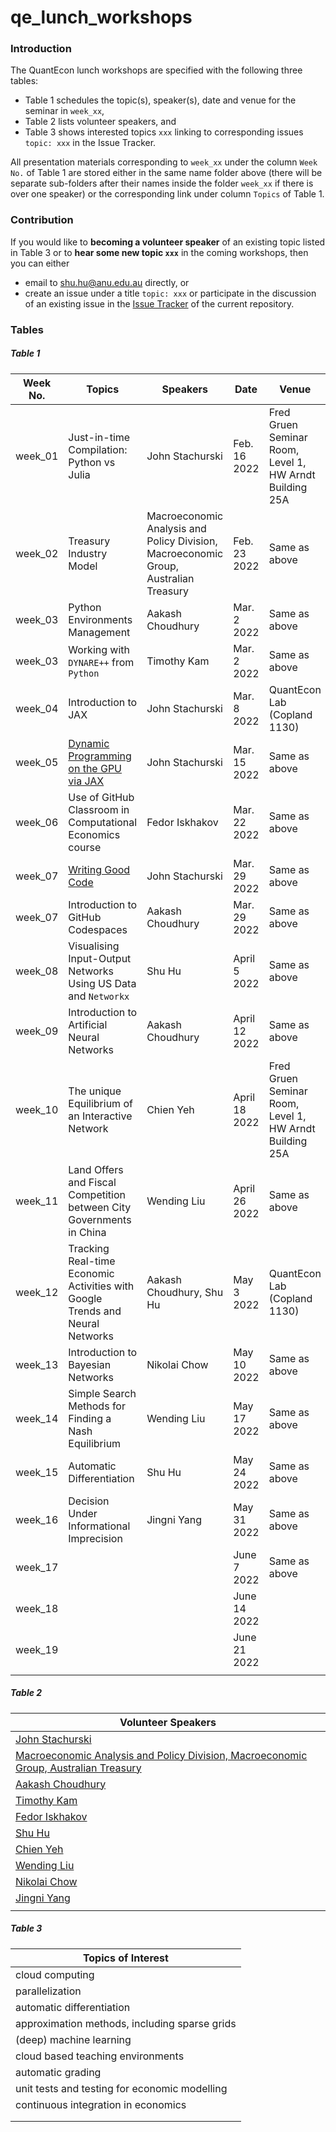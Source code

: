 # qe_lunch_workshops

### Introduction

The QuantEcon lunch workshops are specified with the following three tables:

- Table 1 schedules the topic(s), speaker(s), date and venue for the seminar in ``week_xx``,
- Table 2 lists volunteer speakers, and
- Table 3 shows interested topics ``xxx`` linking to corresponding issues ``topic: xxx`` in the Issue Tracker.

All presentation materials corresponding to ``week_xx`` under the column ``Week No.`` of Table 1 are stored either in the same name folder above (there will be separate sub-folders after their names inside the folder ``week_xx`` if there is over one speaker) or the corresponding link under column ``Topics`` of Table 1.

### Contribution

If you would like to **becoming a volunteer speaker** of an existing topic listed in Table 3 or to **hear some new topic ``xxx``** in the coming workshops, then you can either

- email to [shu.hu@anu.edu.au](mailto:shu.hu@anu.edu.au) directly, or
- create an issue under a title ``topic: xxx`` or participate in the discussion of an existing issue in the [Issue Tracker](https://github.com/QuantEcon/qe_lunch_workshops/issues) of the current repository.

### Tables

##### Table 1

| Week No. | Topics                                                       | Speakers                                                     | Date          | Venue                                                   |
| -------- | ------------------------------------------------------------ | ------------------------------------------------------------ | ------------- | ------------------------------------------------------- |
| week_01  | Just-in-time Compilation: Python vs Julia                    | John Stachurski                                              | Feb. 16 2022  | Fred Gruen Seminar Room, Level 1, HW Arndt Building 25A |
| week_02  | Treasury Industry Model                                      | Macroeconomic Analysis and  Policy Division, Macroeconomic Group, Australian Treasury | Feb. 23 2022  | Same as above                                           |
| week_03  | Python Environments Management                               | Aakash Choudhury                                             | Mar. 2 2022   | Same as above                                           |
| week_03  | Working with ``DYNARE++`` from ``Python``                    | Timothy Kam                                                  | Mar. 2 2022   | Same as above                                           |
| week_04  | Introduction to JAX                                          | John Stachurski                                              | Mar. 8 2022   | QuantEcon Lab (Copland 1130)                            |
| week_05  | [Dynamic Programming on the GPU via JAX](https://aus01.safelinks.protection.outlook.com/?url=https%3A%2F%2Fnotes.quantecon.org%2Fsubmission%2F622ed4daf57192000f918c61&data=04%7C01%7CShu.Hu%40anu.edu.au%7C86e36bd0ab6744b3f7fc08da063c9a7a%7Ce37d725cab5c46249ae5f0533e486437%7C0%7C0%7C637829154606362689%7CUnknown%7CTWFpbGZsb3d8eyJWIjoiMC4wLjAwMDAiLCJQIjoiV2luMzIiLCJBTiI6Ik1haWwiLCJXVCI6Mn0%3D%7C3000&sdata=SmUULR2MVg15iV0Wgx4xxyv8thVrOgDYgL7JsIhxSM4%3D&reserved=0) | John Stachurski                                              | Mar. 15 2022  | Same as above                                           |
| week_06  | Use of GitHub Classroom in Computational Economics course    | Fedor Iskhakov                                               | Mar. 22 2022  | Same as above                                           |
| week_07  | [Writing Good Code](https://python-programming.quantecon.org/writing_good_code.html) | John Stachurski                                              | Mar. 29 2022  | Same as above                                           |
| week_07  | Introduction to GitHub Codespaces                            | Aakash Choudhury                                             | Mar. 29 2022  | Same as above                                           |
| week_08  | Visualising Input-Output Networks Using US Data and ``Networkx`` | Shu Hu                                                       | April 5 2022  | Same as above                                           |
| week_09  | Introduction to Artificial Neural Networks                   | Aakash Choudhury                                             | April 12 2022 | Same as above                                           |
| week_10  | The unique Equilibrium of an Interactive Network             | Chien Yeh                                                    | April 18 2022 | Fred Gruen Seminar Room, Level 1, HW Arndt Building 25A |
| week_11  | Land Offers and Fiscal Competition between City Governments in China | Wending Liu                                                  | April 26 2022 | Same as above                                           |
| week_12  | Tracking Real-time Economic Activities with Google Trends and Neural Networks | Aakash Choudhury, Shu Hu                                     | May 3 2022    | QuantEcon Lab (Copland 1130)                            |
| week_13  | Introduction to Bayesian Networks                            | Nikolai Chow                                                 | May 10 2022   | Same as above                                           |
| week_14  | Simple Search Methods for Finding a Nash Equilibrium         | Wending Liu                                                  | May 17 2022   | Same as above                                           |
| week_15  | Automatic Differentiation                                    | Shu Hu                                                       | May 24 2022   | Same as above                                           |
| week_16  | Decision Under Informational Imprecision | Jingni Yang                                                  | May 31 2022   | Same as above                                           |
| week_17  |                                                              |                                                              | June 7 2022   | Same as above                                           |
| week_18  |                                                              |                                                              | June 14 2022  |                                                         |
| week_19  |                                                              |                                                              | June 21 2022  |                                                         |
|          |                                                              |                                                              |               |                                                         |



##### Table 2

| Volunteer Speakers                                           |
| ------------------------------------------------------------ |
| [John Stachurski](https://johnstachurski.net/)               |
| [Macroeconomic Analysis and  Policy Division, Macroeconomic Group, Australian Treasury](https://www.directory.gov.au/portfolios/treasury/department-treasury/central-office/macroeconomic-group/macroeconomic-analysis-and-policy-division) |
| [Aakash Choudhury](https://github.com/AakashGfude)           |
| [Timothy Kam](https://phantomachine.github.io/)              |
| [Fedor Iskhakov](http://fedor.iskh.me/)                      |
| [Shu Hu](https://github.com/shlff)                           |
| [Chien Yeh](https://github.com/chien-y)                      |
| [Wending Liu](https://github.com/wendingliu)                 |
| [Nikolai Chow](https://rse.anu.edu.au/about/staff-directory/sheung-chow) |
| [Jingni Yang](https://sites.google.com/site/jingniyangorange/home) |
|                                                              |



##### Table 3

| Topics of Interest                            |
| --------------------------------------------- |
| cloud computing                               |
| parallelization                               |
| automatic differentiation                     |
| approximation methods, including sparse grids |
| (deep) machine learning                       |
| cloud based teaching environments             |
| automatic grading                             |
| unit tests and testing for economic modelling |
| continuous integration in economics           |
|                                               |
|                                               |





